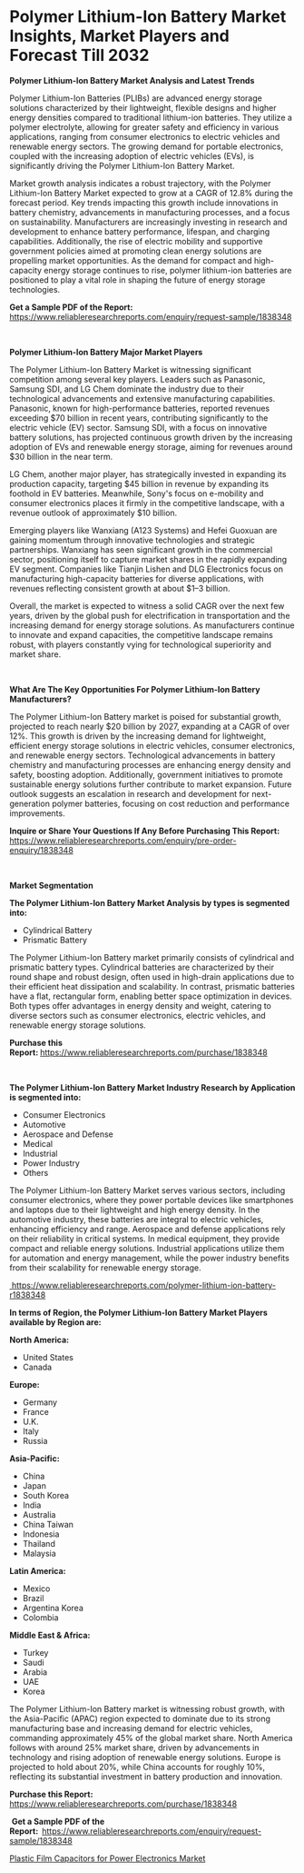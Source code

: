 <p><h1>Polymer Lithium-Ion Battery Market Insights, Market Players and Forecast Till 2032</h1></p><p><strong>Polymer Lithium-Ion Battery Market Analysis and Latest Trends</strong></p>
<p><p>Polymer Lithium-Ion Batteries (PLIBs) are advanced energy storage solutions characterized by their lightweight, flexible designs and higher energy densities compared to traditional lithium-ion batteries. They utilize a polymer electrolyte, allowing for greater safety and efficiency in various applications, ranging from consumer electronics to electric vehicles and renewable energy sectors. The growing demand for portable electronics, coupled with the increasing adoption of electric vehicles (EVs), is significantly driving the Polymer Lithium-Ion Battery Market.</p><p>Market growth analysis indicates a robust trajectory, with the Polymer Lithium-Ion Battery Market expected to grow at a CAGR of 12.8% during the forecast period. Key trends impacting this growth include innovations in battery chemistry, advancements in manufacturing processes, and a focus on sustainability. Manufacturers are increasingly investing in research and development to enhance battery performance, lifespan, and charging capabilities. Additionally, the rise of electric mobility and supportive government policies aimed at promoting clean energy solutions are propelling market opportunities. As the demand for compact and high-capacity energy storage continues to rise, polymer lithium-ion batteries are positioned to play a vital role in shaping the future of energy storage technologies.</p></p>
<p><strong>Get a Sample PDF of the Report:&nbsp;</strong> <a href="https://www.reliableresearchreports.com/enquiry/request-sample/1838348?utm_campaign=2119&utm_medium=2&utm_source=Github&utm_content=ia&utm_term=14022025&utm_id=polymer-lithium-ion-battery">https://www.reliableresearchreports.com/enquiry/request-sample/1838348</a></p>
<p>&nbsp;</p>
<p><strong>Polymer Lithium-Ion Battery Major Market Players</strong></p>
<p><p>The Polymer Lithium-Ion Battery Market is witnessing significant competition among several key players. Leaders such as Panasonic, Samsung SDI, and LG Chem dominate the industry due to their technological advancements and extensive manufacturing capabilities. Panasonic, known for high-performance batteries, reported revenues exceeding $70 billion in recent years, contributing significantly to the electric vehicle (EV) sector. Samsung SDI, with a focus on innovative battery solutions, has projected continuous growth driven by the increasing adoption of EVs and renewable energy storage, aiming for revenues around $30 billion in the near term.</p><p>LG Chem, another major player, has strategically invested in expanding its production capacity, targeting $45 billion in revenue by expanding its foothold in EV batteries. Meanwhile, Sony's focus on e-mobility and consumer electronics places it firmly in the competitive landscape, with a revenue outlook of approximately $10 billion.</p><p>Emerging players like Wanxiang (A123 Systems) and Hefei Guoxuan are gaining momentum through innovative technologies and strategic partnerships. Wanxiang has seen significant growth in the commercial sector, positioning itself to capture market shares in the rapidly expanding EV segment. Companies like Tianjin Lishen and DLG Electronics focus on manufacturing high-capacity batteries for diverse applications, with revenues reflecting consistent growth at about $1–3 billion.</p><p>Overall, the market is expected to witness a solid CAGR over the next few years, driven by the global push for electrification in transportation and the increasing demand for energy storage solutions. As manufacturers continue to innovate and expand capacities, the competitive landscape remains robust, with players constantly vying for technological superiority and market share.</p></p>
<p>&nbsp;</p>
<p><strong>What Are The Key Opportunities For Polymer Lithium-Ion Battery Manufacturers?</strong></p>
<p><p>The Polymer Lithium-Ion Battery market is poised for substantial growth, projected to reach nearly $20 billion by 2027, expanding at a CAGR of over 12%. This growth is driven by the increasing demand for lightweight, efficient energy storage solutions in electric vehicles, consumer electronics, and renewable energy sectors. Technological advancements in battery chemistry and manufacturing processes are enhancing energy density and safety, boosting adoption. Additionally, government initiatives to promote sustainable energy solutions further contribute to market expansion. Future outlook suggests an escalation in research and development for next-generation polymer batteries, focusing on cost reduction and performance improvements.</p></p>
<p><strong>Inquire or Share Your Questions If Any Before Purchasing This Report:</strong> <a href="https://www.reliableresearchreports.com/enquiry/pre-order-enquiry/1838348?utm_campaign=2119&utm_medium=2&utm_source=Github&utm_content=ia&utm_term=14022025&utm_id=polymer-lithium-ion-battery">https://www.reliableresearchreports.com/enquiry/pre-order-enquiry/1838348</a></p>
<p>&nbsp;</p>
<p><strong>Market Segmentation</strong></p>
<p><strong>The Polymer Lithium-Ion Battery Market Analysis by types is segmented into:</strong></p>
<p><ul><li>Cylindrical Battery</li><li>Prismatic Battery</li></ul></p>
<p><p>The Polymer Lithium-Ion Battery market primarily consists of cylindrical and prismatic battery types. Cylindrical batteries are characterized by their round shape and robust design, often used in high-drain applications due to their efficient heat dissipation and scalability. In contrast, prismatic batteries have a flat, rectangular form, enabling better space optimization in devices. Both types offer advantages in energy density and weight, catering to diverse sectors such as consumer electronics, electric vehicles, and renewable energy storage solutions.</p></p>
<p><strong>Purchase this Report:&nbsp;</strong><a href="https://www.reliableresearchreports.com/purchase/1838348?utm_campaign=2119&utm_medium=2&utm_source=Github&utm_content=ia&utm_term=14022025&utm_id=polymer-lithium-ion-battery">https://www.reliableresearchreports.com/purchase/1838348</a></p>
<p>&nbsp;</p>
<p><strong>The Polymer Lithium-Ion Battery Market Industry Research by Application is segmented into:</strong></p>
<p><ul><li>Consumer Electronics</li><li>Automotive</li><li>Aerospace and Defense</li><li>Medical</li><li>Industrial</li><li>Power Industry</li><li>Others</li></ul></p>
<p><p>The Polymer Lithium-Ion Battery Market serves various sectors, including consumer electronics, where they power portable devices like smartphones and laptops due to their lightweight and high energy density. In the automotive industry, these batteries are integral to electric vehicles, enhancing efficiency and range. Aerospace and defense applications rely on their reliability in critical systems. In medical equipment, they provide compact and reliable energy solutions. Industrial applications utilize them for automation and energy management, while the power industry benefits from their scalability for renewable energy storage.</p></p>
<p><a href="https://www.reliableresearchreports.com/polymer-lithium-ion-battery-r1838348?utm_campaign=2119&utm_medium=2&utm_source=Github&utm_content=ia&utm_term=14022025&utm_id=polymer-lithium-ion-battery">&nbsp;https://www.reliableresearchreports.com/polymer-lithium-ion-battery-r1838348</a></p>
<p><strong>In terms of Region, the Polymer Lithium-Ion Battery Market Players available by Region are:</strong></p>
<p>
    <p> <strong> North America: </strong>
        <ul>
            <li>United States</li>
            <li>Canada</li>
        </ul>
        </p> 
    <p> <strong> Europe: </strong>
        <ul>
            <li>Germany</li>
            <li>France</li>
            <li>U.K.</li>
            <li>Italy</li>
            <li>Russia</li>
        </ul>
        </p> 
    <p> <strong> Asia-Pacific: </strong>
        <ul>
            <li>China</li>
            <li>Japan</li>
            <li>South Korea</li>
            <li>India</li>
            <li>Australia</li>
            <li>China Taiwan</li>
            <li>Indonesia</li>
            <li>Thailand</li>
            <li>Malaysia</li>
        </ul>
        </p> 
    <p> <strong> Latin America: </strong>
        <ul>
            <li>Mexico</li>
            <li>Brazil</li>
            <li>Argentina Korea</li>
            <li>Colombia</li>
        </ul>
        </p> 
    <p> <strong> Middle East & Africa: </strong>
        <ul>
            <li>Turkey</li>
            <li>Saudi</li>
            <li>Arabia</li>
            <li>UAE</li>
            <li>Korea</li>
        </ul>
    </p>
    </p>
<p><p>The Polymer Lithium-Ion Battery market is witnessing robust growth, with the Asia-Pacific (APAC) region expected to dominate due to its strong manufacturing base and increasing demand for electric vehicles, commanding approximately 45% of the global market share. North America follows with around 25% market share, driven by advancements in technology and rising adoption of renewable energy solutions. Europe is projected to hold about 20%, while China accounts for roughly 10%, reflecting its substantial investment in battery production and innovation.</p></p>
<p><strong>Purchase this Report: </strong><a href="https://www.reliableresearchreports.com/purchase/1838348?utm_campaign=2119&utm_medium=2&utm_source=Github&utm_content=ia&utm_term=14022025&utm_id=polymer-lithium-ion-battery">https://www.reliableresearchreports.com/purchase/1838348</a></p>
<p>&nbsp;<strong>Get a Sample PDF of the Report:&nbsp;&nbsp;</strong><a href="https://www.reliableresearchreports.com/enquiry/request-sample/1838348?utm_campaign=2119&utm_medium=2&utm_source=Github&utm_content=ia&utm_term=14022025&utm_id=polymer-lithium-ion-battery">https://www.reliableresearchreports.com/enquiry/request-sample/1838348</a></p>
<p><strong></strong></p>
<p><p><a href="https://github.com/NarcisoFerry/Market-Research-Report-List-1/blob/main/plastic-film-capacitors-for-power-electronics-market.md?utm_campaign=2119&utm_medium=2&utm_source=Github&utm_content=ia&utm_term=14022025&utm_id=polymer-lithium-ion-battery">Plastic Film Capacitors for Power Electronics Market</a></p></p>